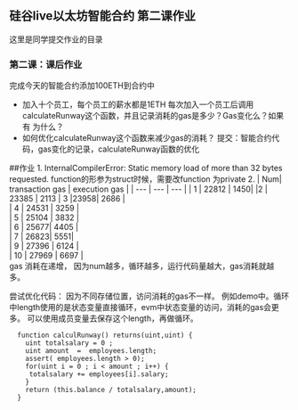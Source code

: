 ## 硅谷live以太坊智能合约 第二课作业
这里是同学提交作业的目录

### 第二课：课后作业
完成今天的智能合约添加100ETH到合约中
- 加入十个员工，每个员工的薪水都是1ETH
每次加入一个员工后调用calculateRunway这个函数，并且记录消耗的gas是多少？Gas变化么？如果有 为什么？
- 如何优化calculateRunway这个函数来减少gas的消耗？
提交：智能合约代码，gas变化的记录，calculateRunway函数的优化


##作业
1.
InternalCompilerError: Static memory load of more than 32 bytes requested.
function的形参为struct时候，需要改function 为private 
2.
| Num|  transaction gas |  execution gas |
| --- | --- | --- | 
| 1 | 22812 |  1450|
|2 | 23385 |   2113
| 3  |23958| 2686  |  
| 4 |  24531  | 3259  |  
| 5 | 25104 | 3832  |  
| 6 | 25677| 4405 |  
| 7 | 26823|  5551|  
| 9 |  27396 | 6124 |  
| 10 |  27969 | 6697 |  
gas 消耗在递增，
因为num越多，循环越多，运行代码量越大，gas消耗就越多。

尝试优化代码：
因为不同存储位置，访问消耗的gas不一样。
例如demo中。循环中length使用的是状态变量直接循环，evm中状态变量的访问，消耗的gas会更多。
可以使用成员变量去保存这个length，再做循环。
```
  function calculRunway() returns(uint,uint) {
    uint totalsalary = 0 ;
    uint amount  =  employees.length;
    assert( employees.length > 0);
    for(uint i = 0 ; i < amount ; i++) {
     totalsalary += employees[i].salary;
    }
    return (this.balance / totalsalary,amount);
  }
```
